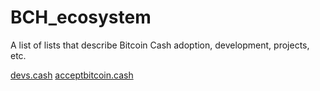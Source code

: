 # BCH_ecosystem

A list of lists that describe Bitcoin Cash adoption, development, projects, etc.

[devs.cash](devs.cash)
[acceptbitcoin.cash](acceptbitcoin.cash)
